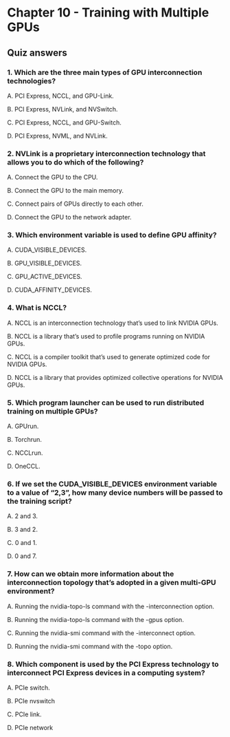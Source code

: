 # Chapter 10 - Training with Multiple GPUs

## Quiz answers

### 1. Which are the three main types of GPU interconnection technologies?

A. PCI Express, NCCL, and GPU-Link.

B. PCI Express, NVLink, and NVSwitch.

C. PCI Express, NCCL, and GPU-Switch.

D. PCI Express, NVML, and NVLink.

### 2. NVLink is a proprietary interconnection technology that allows you to do which of the following?

A. Connect the GPU to the CPU.

B. Connect the GPU to the main memory.

C. Connect pairs of GPUs directly to each other.

D. Connect the GPU to the network adapter.

### 3. Which environment variable is used to define GPU affinity?

A. CUDA_VISIBLE_DEVICES.

B. GPU_VISIBLE_DEVICES.

C. GPU_ACTIVE_DEVICES.

D. CUDA_AFFINITY_DEVICES.

### 4. What is NCCL?

A. NCCL is an interconnection technology that’s used to link NVIDIA GPUs.

B. NCCL is a library that’s used to profile programs running on NVIDIA GPUs.

C. NCCL is a compiler toolkit that’s used to generate optimized code for NVIDIA GPUs.

D. NCCL is a library that provides optimized collective operations for NVIDIA GPUs.

### 5. Which program launcher can be used to run distributed training on multiple GPUs?

A. GPUrun.

B. Torchrun.

C. NCCLrun.

D. OneCCL.

### 6. If we set the CUDA_VISIBLE_DEVICES environment variable to a value of “2,3”, how many device numbers will be passed to the training script?

A. 2 and 3.

B. 3 and 2.

C. 0 and 1.

D. 0 and 7.

### 7. How can we obtain more information about the interconnection topology that’s adopted in a given multi-GPU environment?

A. Running the nvidia-topo-ls command with the -interconnection option.

B. Running the nvidia-topo-ls command with the -gpus option.

C. Running the nvidia-smi command with the -interconnect option.

D. Running the nvidia-smi command with the -topo option.

### 8. Which component is used by the PCI Express technology to interconnect PCI Express devices in a computing system?

A. PCIe switch.

B. PCIe nvswitch

C. PCIe link.

D. PCIe network
